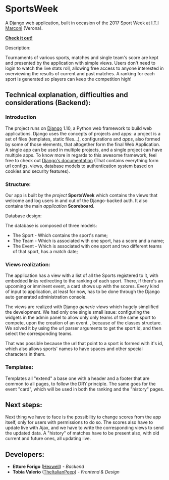 # SportsWeek
 A Django web application, built in occasion of the 2017 Sport Week at [I.T.I Marconi](https://www.marconiverona.gov.it/portal/) (Verona).
 
 [**Check it out!**](https://sportsweek.pythonanywhere.com/)
 
 Description:
 
 Tournaments of various sports, matches and single team's score are kept and presented by the application with simple views. Users don't need to login to watch the live stats roll, allowing free access to anyone interested in overviewing the results of current and past matches.
A ranking for each sport is generated so players can keep the competition high!

## Technical explanation, difficulties and considerations (Backend):

### Introduction

The project runs on [Django](https://www.djangoproject.com/) 1.10, a Python web framework to build web applications. Django uses the concepts of projects and apps: a project is a set of files (templates, static files...), configurations and *apps*, also formed by some of those elements, that altogether form the final Web Application. A single app can be used in multiple projects, and a single project can have multiple apps. To know more in regards to this awesome framework, feel free to check out [Django's documentation](https://docs.djangoproject.com) (That contains everything form url configs, views, database models to authentication system based on cookies and security features).

### Structure:

Our app is built by the *project* **SportsWeek** which contains the views that welcome and log users in and out of the Django-backed auth. It also contains the main *application* **Scoreboard**.
 
 Database design:
 
 The database is composed of three models:
 
 * The Sport - Which contains the sport's name;
 * The Team - Which is associated with one sport, has a score and a name;
 * The Event - Which is associated with one sport and two different teams of that sport, has a match date;
 
 ### Views realization:
 
 The application has a view with a list of all the Sports registered to it, with embedded links redirecting to the ranking of each sport.
 There, if there's an upcoming or imminent event, a card shows up with the scores. Every kind of input to application, at least for now, has to be done through the Django auto generated administration console.
 
 The views are realized with Django *generic views* which hugely simplified the development. We had only one single small issue: configuring the widgets in the admin panel to allow only only teams of the same sport to compete, upon the creation of an event.
 , because of the classes structure. We solved it by using the url parser arguments to get the sport id, and then select the corresponding teams.
 
 That was possible because the url that point to a sport is formed with it's id, which also allows sports' names to have spaces and other special characters in them.
 
 ### Templates:
 
 Templates all "extend" a base one with a header and a footer that are common to all pages, to follow the DRY principle.
 The same goes for the event "card", which will be used in both the ranking  and the "history" pages.
 
 ## Next steps:
 
 Next thing we have to face is the possibility to change scores from the app itself, only for users with permissions to do so. The scores also have to update live with Ajax, and we have to write the corresponding views to send the updated data.
 A "history" of matches have to be present also, with old current and future ones, all updating live.
 
 ## Developers:
 
 * **Ettore Forigo** ([Hexwell](https://github.com/Hexwell)) - *Backend*
 * **Tobia Valerio** ([TheItalianPeep](https://github.com/TheItalianPeep)) - *Frontend & Design*
